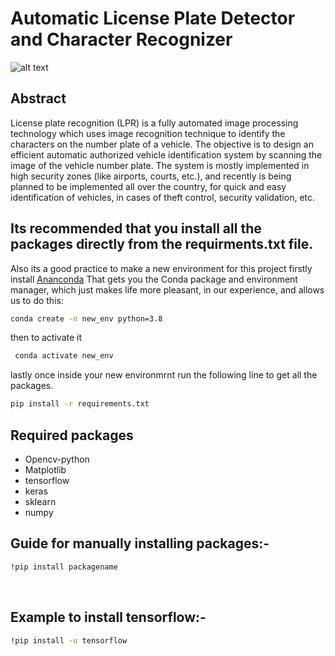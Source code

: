 # Automatic License Plate Detector and Character Recognizer
![alt text](https://cdn.pixabay.com/photo/2020/07/05/04/28/web-5371562_960_720.jpg)
## Abstract
License plate recognition (LPR) is a fully automated image processing technology which uses image recognition technique to identify the characters on the number plate of a vehicle. The objective is to design an efficient automatic authorized vehicle identification system by scanning the image of the vehicle number plate. The system is mostly implemented in high security zones (like airports, courts, etc.), and recently is being planned to be implemented all over the country, for quick and easy identification of vehicles, in cases of theft control, security validation, etc.

## Its recommended that you install all the packages directly from the requirments.txt file.
Also its a good practice to make a new environment for this project
firstly install <ins>[Ananconda](https://www.anaconda.com/products/individual)</ins> That gets you the Conda package and environment manager, which just makes life more pleasant, in our experience, and allows us to do this:

```bash
conda create -n new_env python=3.8
```
then to activate it

```bash
 conda activate new_env
```
lastly once inside your new environmrnt run the following line to get all the packages.

```bash
pip install -r requirements.txt
```

## Required packages
<ul>
  <li>Opencv-python</li>
  <li>Matplotlib</li>
  <li>tensorflow</li>
  <li>keras</li>
  <li>sklearn</li>
  <li>numpy</li>
 </ul>
 
## Guide for manually installing packages:-
 
```bash
!pip install packagename
```
<br>

## Example to install tensorflow:- 

```bash
!pip install -u tensorflow
```


